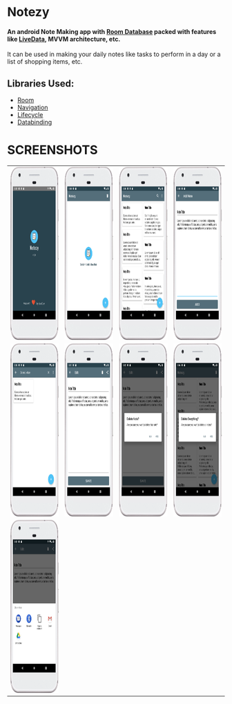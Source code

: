 # Notezy
#### An android Note Making app with [Room Database](https://developer.android.com/reference/androidx/room/RoomDatabase) packed with features like [LiveData](https://developer.android.com/topic/libraries/architecture/livedata), MVVM architecture, etc.
It can be used in making your daily notes like tasks to perform in a day or a list of shopping items, etc.

## Libraries Used:
- [Room](https://developer.android.com/reference/androidx/room/RoomDatabase)
- [Navigation](https://developer.android.com/guide/navigation)
- [Lifecycle](https://developer.android.com/jetpack/androidx/releases/lifecycle)
- [Databinding](https://developer.android.com/jetpack/androidx/releases/databinding)

# SCREENSHOTS
<table>
  <tr>
    <td><img src="screenshots/splash.png" height="400px"/></td>
    <td><img src="screenshots/empty_note.png" height="400px"/></td>
    <td><img src="screenshots/note_list.png" height="400px"/></td>
    <td><img src="screenshots/add_note.png" height="400px"/></td>
  </tr>
  <tr>
    <td><img src="screenshots/search_note.png" height="400px"></td>
    <td><img src="screenshots/edit_note.png" height="400px"/></td>
    <td><img src="screenshots/delete_note.png" height="400px"/></td>
    <td><img src="screenshots/delete_all.png" height="400px"/></td>
  </tr>
  <tr>
    <td><img src="screenshots/share_note.png" height="400px"/></td>
  </tr>
</table>
